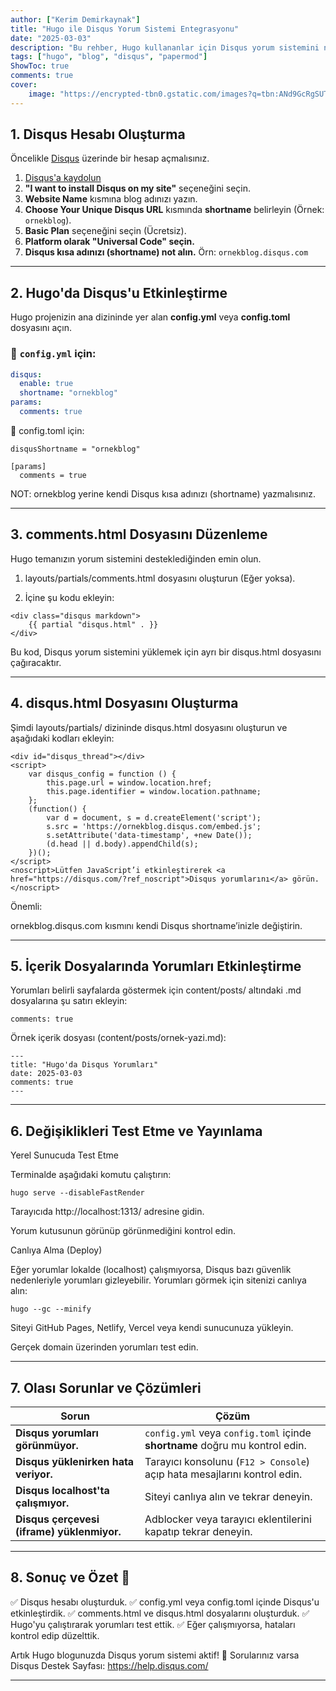 ```yaml
---
author: ["Kerim Demirkaynak"]
title: "Hugo ile Disqus Yorum Sistemi Entegrasyonu"
date: "2025-03-03"
description: "Bu rehber, Hugo kullananlar için Disqus yorum sistemini nasıl entegre edeceklerini adım adım anlatır."
tags: ["hugo", "blog", "disqus", "papermod"]
ShowToc: true
comments: true
cover:
    image: "https://encrypted-tbn0.gstatic.com/images?q=tbn:ANd9GcRgSUTlu7jZrxOv2tgWvCuUuOe5eB0MKmrtcsshfGM9-Ln7OXc6xjBL3x-X&s=10" # image path/url
---
```


## 1. Disqus Hesabı Oluşturma
Öncelikle [Disqus](https://disqus.com/) üzerinde bir hesap açmalısınız.

1. [Disqus'a kaydolun](https://disqus.com/)
2. **"I want to install Disqus on my site"** seçeneğini seçin.
3. **Website Name** kısmına blog adınızı yazın.
4. **Choose Your Unique Disqus URL** kısmında **shortname** belirleyin (Örnek: `ornekblog`).
5. **Basic Plan** seçeneğini seçin (Ücretsiz).
6. **Platform olarak "Universal Code" seçin.**
7. **Disqus kısa adınızı (shortname) not alın.** Örn: `ornekblog.disqus.com`

---

## 2. Hugo'da Disqus'u Etkinleştirme
Hugo projenizin ana dizininde yer alan **config.yml** veya **config.toml** dosyasını açın.

### **📝 `config.yml` için:**
```yaml
disqus:
  enable: true
  shortname: "ornekblog"
params:
  comments: true
```
📝 config.toml için:
```
disqusShortname = "ornekblog"

[params]
  comments = true
```
NOT: ornekblog yerine kendi Disqus kısa adınızı (shortname) yazmalısınız.

---

## 3. comments.html Dosyasını Düzenleme

Hugo temanızın yorum sistemini desteklediğinden emin olun.

1. layouts/partials/comments.html dosyasını oluşturun (Eğer yoksa).


2. İçine şu kodu ekleyin:

```
<div class="disqus markdown">
    {{ partial "disqus.html" . }}
</div>
```
Bu kod, Disqus yorum sistemini yüklemek için ayrı bir disqus.html dosyasını çağıracaktır.

---

## 4. disqus.html Dosyasını Oluşturma

Şimdi layouts/partials/ dizininde disqus.html dosyasını oluşturun ve aşağıdaki kodları ekleyin:
```
<div id="disqus_thread"></div>
<script>
    var disqus_config = function () {
        this.page.url = window.location.href;
        this.page.identifier = window.location.pathname;
    };
    (function() {
        var d = document, s = d.createElement('script');
        s.src = 'https://ornekblog.disqus.com/embed.js';
        s.setAttribute('data-timestamp', +new Date());
        (d.head || d.body).appendChild(s);
    })();
</script>
<noscript>Lütfen JavaScript’i etkinleştirerek <a href="https://disqus.com/?ref_noscript">Disqus yorumlarını</a> görün.</noscript>
```
Önemli:

ornekblog.disqus.com kısmını kendi Disqus shortname’inizle değiştirin.

---

## 5. İçerik Dosyalarında Yorumları Etkinleştirme

Yorumları belirli sayfalarda göstermek için content/posts/ altındaki .md dosyalarına şu satırı ekleyin:
```
comments: true
```
Örnek içerik dosyası (content/posts/ornek-yazi.md):
```
---
title: "Hugo'da Disqus Yorumları"
date: 2025-03-03
comments: true
---
```

---

## 6. Değişiklikleri Test Etme ve Yayınlama

Yerel Sunucuda Test Etme

Terminalde aşağıdaki komutu çalıştırın:
```
hugo serve --disableFastRender
```
Tarayıcıda http://localhost:1313/ adresine gidin.

Yorum kutusunun görünüp görünmediğini kontrol edin.


Canlıya Alma (Deploy)

Eğer yorumlar lokalde (localhost) çalışmıyorsa, Disqus bazı güvenlik nedenleriyle yorumları gizleyebilir.
Yorumları görmek için sitenizi canlıya alın:
```
hugo --gc --minify
```
Siteyi GitHub Pages, Netlify, Vercel veya kendi sunucunuza yükleyin.

Gerçek domain üzerinden yorumları test edin.

---

## 7. Olası Sorunlar ve Çözümleri

| **Sorun** | **Çözüm** |
|-----------|----------|
| **Disqus yorumları görünmüyor.** | `config.yml` veya `config.toml` içinde **shortname** doğru mu kontrol edin. |
| **Disqus yüklenirken hata veriyor.** | Tarayıcı konsolunu (`F12 > Console`) açıp hata mesajlarını kontrol edin. |
| **Disqus localhost'ta çalışmıyor.** | Siteyi canlıya alın ve tekrar deneyin. |
| **Disqus çerçevesi (iframe) yüklenmiyor.** | Adblocker veya tarayıcı eklentilerini kapatıp tekrar deneyin. |

---

## 8. Sonuç ve Özet 📝

✅ Disqus hesabı oluşturduk.
✅ config.yml veya config.toml içinde Disqus'u etkinleştirdik.
✅ comments.html ve disqus.html dosyalarını oluşturduk.
✅ Hugo'yu çalıştırarak yorumları test ettik.
✅ Eğer çalışmıyorsa, hataları kontrol edip düzelttik.

Artık Hugo blogunuzda Disqus yorum sistemi aktif! 🚀
Sorularınız varsa Disqus Destek Sayfası: https://help.disqus.com/

---
